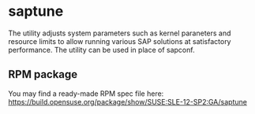 # saptune
The utility adjusts system parameters such as kernel paraneters and resource limits
to allow running various SAP solutions at satisfactory performance.
The utility can be used in place of sapconf.

## RPM package
You may find a ready-made RPM spec file here:
https://build.opensuse.org/package/show/SUSE:SLE-12-SP2:GA/saptune

